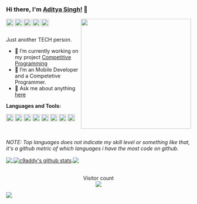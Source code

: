 <div class="bg-gray-dark">

### Hi there, I'm [Aditya Singh!](https://github.com/c9addy/) 👋

<img align="right" width="300px" src="https://avatars.githubusercontent.com/c9addy">

<a href="https://codeforces.com/profile/Addyiwnl">
  <img align="left" alt="Codeforces" width="21px" src="https://image.winudf.com/v2/image/Y29tLlNvZnRUZWNocy5Db2RlRm9yY2VzX2ljb25fMF9jOTA3NjNhMA/icon.png?w=170&fakeurl=1" />
</a>
<a href="https://www.codechef.com/users/c9addy">
  <img align="left" alt="itch.io" width="21px" src="https://pbs.twimg.com/profile_images/1278400799157161985/tAMX00cr_400x400.jpg" />
</a>
<a href="https://www.linkedin.com/in/aditya-singh-ba71a2116/">
  <img align="left" alt="LinkedIn" width="21px" src="https://image.flaticon.com/icons/png/512/174/174857.png" />
</a>
<a href="https://www.instagram.com/c9addy/?hl=en">
  <img align="left" alt="itch.io" width="21px" src="https://github.com/c9addy/c9addy/blob/main/assets/instagram.png" />
</a>
<a href="https://www.facebook.com/profile.php?id=100001471824943">
  <img align="left" alt="itch.io" width="21px" src="https://facebookbrand.com/wp-content/uploads/2019/04/f_logo_RGB-Hex-Blue_512.png?w=512&h=512" />
</a>



<br />
<br />

<p> Just another TECH person. </p>

- 🔭 I’m currently working on my project [Competitive Programming](https://github.com/c9addy/Competitive-Programming)
- 🌱 I’m an Mobile Developer and a Competetive Programmer.
- 💬 Ask me about anything [here](https://github.com/c9addy/c9addy/issues)

**Languages and Tools:**

<code><img height="20" src="https://github.com/c9addy/c9addy/blob/main/assets/cplusplus.png" title="C++"></code>
<code><img height="20" src="https://github.com/c9addy/c9addy/blob/main/assets/python.png" title="Python"></code>
<code><img height="20" src="https://logos-download.com/wp-content/uploads/2016/10/Java_logo.png" title="Java"></code>
<code><img height="20" src="https://github.com/c9addy/c9addy/blob/main/assets/git.png" title="Git"></code>
<code><img height="20" src="https://github.com/c9addy/c9addy/blob/main/assets/vscode.png" title="VSCode"></code>
<code><img height="20" src="https://github.com/c9addy/c9addy/blob/main/assets/mysql.svg" title="Databases"></code>
<code><img height="20" src="https://www.programmingcodex.com/blog/wp-content/uploads/2020/02/99cd34a1082d424c93463878b7d88a8a.png" title="OOPs"></code>
<code><img height="20" src="https://www.lukegerhardt.com/images/blog/vb6-code-stats-add-in/vb6.png" title="VB"></code>

<br />

_NOTE: Top languages does not indicate my skill level or something like that, it's a github metric of which languages i have the most code on github._

<a href="https://gitstats.me/c9addy">
  <img align="center" src="https://github-readme-stats.vercel.app/api/top-langs/?username=c9addy&count_private=true&theme=default&title_color=11ab3a&hide=html,c%23" />
</a>
<a href="https://gitstats.me/c9addy">
  <img align="center" src="https://github-readme-stats.vercel.app/api?username=c9addy&show_icons=true&count_private=true&theme=default&title_color=11ab3a&line_height=40" alt="c9addy's github stats" />
</a>
<a href="https://gitstats.me/c9addy">
  <img align="center" src="https://github-readme-stats.vercel.app/api/wakatime?username=c9addy")/>
  </a>

<br />
<br />

<!--START_SECTION:waka-->
<!--END_SECTION:waka-->

<p align="center"> 
  Visitor count<br>
  <img src="https://profile-counter.glitch.me/c9addy/count.svg" />
</p>
<img align="center" src="https://github.com/c9addy/c9addy/blob/main/assets/dino.gif">
</div>
